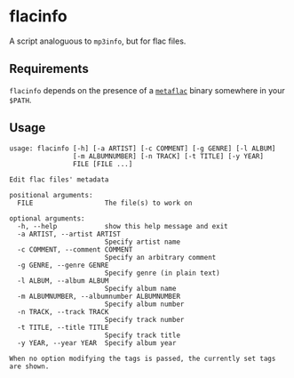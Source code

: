 # flacinfo

A script analoguous to `mp3info`, but for flac files.

## Requirements

`flacinfo` depends on the presence of a
[`metaflac`](https://linux.die.net/man/1/metaflac) binary somewhere in your
`$PATH`.

## Usage

```
usage: flacinfo [-h] [-a ARTIST] [-c COMMENT] [-g GENRE] [-l ALBUM]
                [-m ALBUMNUMBER] [-n TRACK] [-t TITLE] [-y YEAR]
                FILE [FILE ...]

Edit flac files' metadata

positional arguments:
  FILE                  The file(s) to work on

optional arguments:
  -h, --help            show this help message and exit
  -a ARTIST, --artist ARTIST
                        Specify artist name
  -c COMMENT, --comment COMMENT
                        Specify an arbitrary comment
  -g GENRE, --genre GENRE
                        Specify genre (in plain text)
  -l ALBUM, --album ALBUM
                        Specify album name
  -m ALBUMNUMBER, --albumnumber ALBUMNUMBER
                        Specify album number
  -n TRACK, --track TRACK
                        Specify track number
  -t TITLE, --title TITLE
                        Specify track title
  -y YEAR, --year YEAR  Specify album year

When no option modifying the tags is passed, the currently set tags are shown.
```
